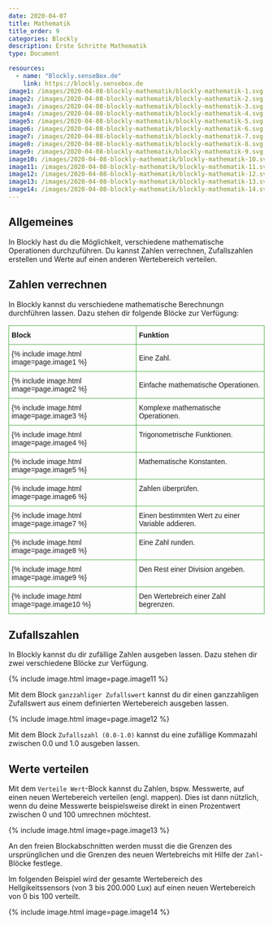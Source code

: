 ```yaml
---
date: 2020-04-07
title: Mathematik
title_order: 9
categories: Blockly
description: Erste Schritte Mathematik
type: Document

resources:
  - name: "Blockly.senseBox.de"
    link: https://blockly.sensebox.de
image1: /images/2020-04-08-blockly-mathematik/blockly-mathematik-1.svg
image2: /images/2020-04-08-blockly-mathematik/blockly-mathematik-2.svg
image3: /images/2020-04-08-blockly-mathematik/blockly-mathematik-3.svg
image4: /images/2020-04-08-blockly-mathematik/blockly-mathematik-4.svg
image5: /images/2020-04-08-blockly-mathematik/blockly-mathematik-5.svg
image6: /images/2020-04-08-blockly-mathematik/blockly-mathematik-6.svg
image7: /images/2020-04-08-blockly-mathematik/blockly-mathematik-7.svg
image8: /images/2020-04-08-blockly-mathematik/blockly-mathematik-8.svg
image9: /images/2020-04-08-blockly-mathematik/blockly-mathematik-9.svg
image10: /images/2020-04-08-blockly-mathematik/blockly-mathematik-10.svg
image11: /images/2020-04-08-blockly-mathematik/blockly-mathematik-11.svg
image12: /images/2020-04-08-blockly-mathematik/blockly-mathematik-12.svg
image13: /images/2020-04-08-blockly-mathematik/blockly-mathematik-13.svg
image14: /images/2020-04-08-blockly-mathematik/blockly-mathematik-14.svg
---
```


## Allgemeines
In Blockly hast du die Möglichkeit, verschiedene mathematische Operationen durchzuführen. Du kannst Zahlen verrechnen, Zufallszahlen erstellen und Werte auf einen anderen Wertebereich verteilen.

## Zahlen verrechnen
In Blockly kannst du verschiedene mathematische Berechnungn durchführen lassen. Dazu stehen dir folgende Blöcke zur Verfügung:
<table style="border-collapse:collapse;border-spacing:0" class="tg"><tr><th style="font-family:Arial, sans-serif;font-size:14px;font-weight:bold;padding:10px 5px;border-style:solid;border-width:1px;overflow:hidden;word-break:normal;border-color:#50af47;text-align:left;vertical-align:middle">Block</th><th style="font-family:Arial, sans-serif;font-size:14px;font-weight:bold;padding:10px 5px;border-style:solid;border-width:1px;overflow:hidden;word-break:normal;border-color:#50af47;text-align:left;vertical-align:middle">Funktion</th></tr><tr><td style="font-family:Arial, sans-serif;font-size:14px;padding:10px 5px;border-style:solid;border-width:1px;overflow:hidden;word-break:normal;border-color:#50af47;text-align:left;vertical-align:middle">{% include image.html image=page.image1 %}</td><td style="font-family:Arial, sans-serif;font-size:14px;padding:10px 5px;border-style:solid;border-width:1px;overflow:hidden;word-break:normal;border-color:#50af47;text-align:left;vertical-align:middle">Eine Zahl.</td></tr><tr><td style="font-family:Arial, sans-serif;font-size:14px;padding:10px 5px;border-style:solid;border-width:1px;overflow:hidden;word-break:normal;border-color:#50af47;text-align:left;vertical-align:middle">{% include image.html image=page.image2 %}</td><td style="font-family:Arial, sans-serif;font-size:14px;padding:10px 5px;border-style:solid;border-width:1px;overflow:hidden;word-break:normal;border-color:#50af47;text-align:left;vertical-align:middle">Einfache mathematische Operationen.</td></tr><tr><td style="font-family:Arial, sans-serif;font-size:14px;padding:10px 5px;border-style:solid;border-width:1px;overflow:hidden;word-break:normal;border-color:#50af47;text-align:left;vertical-align:top">{% include image.html image=page.image3 %}</td><td style="font-family:Arial, sans-serif;font-size:14px;padding:10px 5px;border-style:solid;border-width:1px;overflow:hidden;word-break:normal;border-color:#50af47;text-align:left;vertical-align:top">Komplexe mathematische Operationen.</td></tr><tr><td style="font-family:Arial, sans-serif;font-size:14px;padding:10px 5px;border-style:solid;border-width:1px;overflow:hidden;word-break:normal;border-color:#50af47;text-align:left;vertical-align:top">{% include image.html image=page.image4 %}</td><td style="font-family:Arial, sans-serif;font-size:14px;padding:10px 5px;border-style:solid;border-width:1px;overflow:hidden;word-break:normal;border-color:#50af47;text-align:left;vertical-align:top">Trigonometrische Funktionen.</td></tr><tr><td style="font-family:Arial, sans-serif;font-size:14px;padding:10px 5px;border-style:solid;border-width:1px;overflow:hidden;word-break:normal;border-color:#50af47;text-align:left;vertical-align:top">{% include image.html image=page.image5 %}</td><td style="font-family:Arial, sans-serif;font-size:14px;padding:10px 5px;border-style:solid;border-width:1px;overflow:hidden;word-break:normal;border-color:#50af47;text-align:left;vertical-align:top">Mathematische Konstanten.</td></tr><tr><td style="font-family:Arial, sans-serif;font-size:14px;padding:10px 5px;border-style:solid;border-width:1px;overflow:hidden;word-break:normal;border-color:#50af47;text-align:left;vertical-align:top">{% include image.html image=page.image6 %}</td><td style="font-family:Arial, sans-serif;font-size:14px;padding:10px 5px;border-style:solid;border-width:1px;overflow:hidden;word-break:normal;border-color:#50af47;text-align:left;vertical-align:top">Zahlen überprüfen.</td></tr><tr><td style="font-family:Arial, sans-serif;font-size:14px;padding:10px 5px;border-style:solid;border-width:1px;overflow:hidden;word-break:normal;border-color:#50af47;text-align:left;vertical-align:top">{% include image.html image=page.image7 %}</td><td style="font-family:Arial, sans-serif;font-size:14px;padding:10px 5px;border-style:solid;border-width:1px;overflow:hidden;word-break:normal;border-color:#50af47;text-align:left;vertical-align:top">Einen bestimmten Wert zu einer Variable addieren.</td></tr><tr><td style="font-family:Arial, sans-serif;font-size:14px;padding:10px 5px;border-style:solid;border-width:1px;overflow:hidden;word-break:normal;border-color:#50af47;text-align:left;vertical-align:top">{% include image.html image=page.image8 %}</td><td style="font-family:Arial, sans-serif;font-size:14px;padding:10px 5px;border-style:solid;border-width:1px;overflow:hidden;word-break:normal;border-color:#50af47;text-align:left;vertical-align:top">Eine Zahl runden.</td></tr><tr><td style="font-family:Arial, sans-serif;font-size:14px;padding:10px 5px;border-style:solid;border-width:1px;overflow:hidden;word-break:normal;border-color:#50af47;text-align:left;vertical-align:top">{% include image.html image=page.image9 %}</td><td style="font-family:Arial, sans-serif;font-size:14px;padding:10px 5px;border-style:solid;border-width:1px;overflow:hidden;word-break:normal;border-color:#50af47;text-align:left;vertical-align:top">Den Rest einer Division angeben.</td></tr><tr><td style="font-family:Arial, sans-serif;font-size:14px;padding:10px 5px;border-style:solid;border-width:1px;overflow:hidden;word-break:normal;border-color:#50af47;text-align:left;vertical-align:top">{% include image.html image=page.image10 %}</td><td style="font-family:Arial, sans-serif;font-size:14px;padding:10px 5px;border-style:solid;border-width:1px;overflow:hidden;word-break:normal;border-color:#50af47;text-align:left;vertical-align:top">Den Wertebreich einer Zahl begrenzen.</td></tr></table>

## Zufallszahlen
In Blockly kannst du dir zufällige Zahlen ausgeben lassen. Dazu stehen dir zwei verschiedene Blöcke zur Verfügung.

{% include image.html image=page.image11 %}

Mit dem Block `ganzzahliger Zufallswert` kannst du dir einen ganzzahligen Zufallswert aus einem definierten Wertebereich ausgeben lassen. 

{% include image.html image=page.image12 %}

Mit dem Block `Zufallszahl (0.0-1.0)` kannst du eine zufällige Kommazahl zwischen 0.0 und 1.0 ausgeben lassen.

## Werte verteilen
Mit dem `Verteile Wert`-Block kannst du Zahlen, bspw. Messwerte, auf einen neuen Wertebereich verteilen (engl. mappen). Dies ist dann nützlich, wenn du deine Messwerte beispielsweise direkt in einen Prozentwert zwischen 0 und 100 umrechnen möchtest.

{% include image.html image=page.image13 %}

An den freien Blockabschnitten werden musst die die Grenzen des ursprünglichen und die Grenzen des neuen Wertebreichs mit Hilfe der `Zahl`-Blöcke festlege.

Im folgenden Beispiel wird der gesamte Wertebereich des Hellgikeitssensors (von 3 bis 200.000 Lux) auf einen neuen Wertebereich von 0 bis 100 verteilt.

{% include image.html image=page.image14 %}


